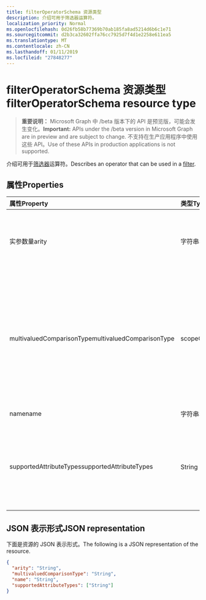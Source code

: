 ```yaml
---
title: filterOperatorSchema 资源类型
description: 介绍可用于筛选器运算符。
localization_priority: Normal
ms.openlocfilehash: 0d26fb58b77369b70ab185fa8ad5214d6b6c1e71
ms.sourcegitcommit: d2b3ca32602ffa76cc7925d7f4d1e2258e611ea5
ms.translationtype: MT
ms.contentlocale: zh-CN
ms.lasthandoff: 01/11/2019
ms.locfileid: "27848277"
---
```

# <a name="filteroperatorschema-resource-type"></a><span data-ttu-id="a7c1d-103">filterOperatorSchema 资源类型</span><span class="sxs-lookup"><span data-stu-id="a7c1d-103">filterOperatorSchema resource type</span></span>

> <span data-ttu-id="a7c1d-104">**重要说明：** Microsoft Graph 中 /beta 版本下的 API 是预览版，可能会发生变化。</span><span class="sxs-lookup"><span data-stu-id="a7c1d-104">**Important:** APIs under the /beta version in Microsoft Graph are in preview and are subject to change.</span></span> <span data-ttu-id="a7c1d-105">不支持在生产应用程序中使用这些 API。</span><span class="sxs-lookup"><span data-stu-id="a7c1d-105">Use of these APIs in production applications is not supported.</span></span>

<span data-ttu-id="a7c1d-106">介绍可用于[筛选器](synchronization-filter.md)运算符。</span><span class="sxs-lookup"><span data-stu-id="a7c1d-106">Describes an operator that can be used in a [filter](synchronization-filter.md).</span></span>

## <a name="properties"></a><span data-ttu-id="a7c1d-107">属性</span><span class="sxs-lookup"><span data-stu-id="a7c1d-107">Properties</span></span>

| <span data-ttu-id="a7c1d-108">属性</span><span class="sxs-lookup"><span data-stu-id="a7c1d-108">Property</span></span>                   | <span data-ttu-id="a7c1d-109">类型</span><span class="sxs-lookup"><span data-stu-id="a7c1d-109">Type</span></span>                      | <span data-ttu-id="a7c1d-110">Description</span><span class="sxs-lookup"><span data-stu-id="a7c1d-110">Description</span></span>    |
|:---------------------------|:--------------------------|:---------------|
|<span data-ttu-id="a7c1d-111">实参数量</span><span class="sxs-lookup"><span data-stu-id="a7c1d-111">arity</span></span>                       |<span data-ttu-id="a7c1d-112">字符串</span><span class="sxs-lookup"><span data-stu-id="a7c1d-112">String</span></span>          |<span data-ttu-id="a7c1d-113">实参运算符的数量。</span><span class="sxs-lookup"><span data-stu-id="a7c1d-113">Arity of the operator.</span></span> <span data-ttu-id="a7c1d-114">可取值为：`Binary`、`Unary`。</span><span class="sxs-lookup"><span data-stu-id="a7c1d-114">Possible values are: `Binary`, `Unary`.</span></span> <span data-ttu-id="a7c1d-115">默认值是`Binary`。</span><span class="sxs-lookup"><span data-stu-id="a7c1d-115">The default is `Binary`.</span></span>|
|<span data-ttu-id="a7c1d-116">multivaluedComparisonType</span><span class="sxs-lookup"><span data-stu-id="a7c1d-116">multivaluedComparisonType</span></span>   |<span data-ttu-id="a7c1d-117">scopeOperatorMultiValuedComparisonType</span><span class="sxs-lookup"><span data-stu-id="a7c1d-117">scopeOperatorMultiValuedComparisonType</span></span>          |<span data-ttu-id="a7c1d-118">可取值为：`All`、`Any`。</span><span class="sxs-lookup"><span data-stu-id="a7c1d-118">Possible values are: `All`, `Any`.</span></span> <span data-ttu-id="a7c1d-119">仅适用于多值属性。</span><span class="sxs-lookup"><span data-stu-id="a7c1d-119">Applies only to multivalued attributes.</span></span> <span data-ttu-id="a7c1d-120">`All`所有的值必须满足条件的方法。</span><span class="sxs-lookup"><span data-stu-id="a7c1d-120">`All` means that all values must satisfy the condition.</span></span> <span data-ttu-id="a7c1d-121">`Any`至少一个值必须满足条件的方法。</span><span class="sxs-lookup"><span data-stu-id="a7c1d-121">`Any` means that at least one value has to satisfy the condition.</span></span> <span data-ttu-id="a7c1d-122">默认值是`All`。</span><span class="sxs-lookup"><span data-stu-id="a7c1d-122">The default is `All`.</span></span>|
|<span data-ttu-id="a7c1d-123">name</span><span class="sxs-lookup"><span data-stu-id="a7c1d-123">name</span></span>                        |<span data-ttu-id="a7c1d-124">字符串</span><span class="sxs-lookup"><span data-stu-id="a7c1d-124">String</span></span>                     |<span data-ttu-id="a7c1d-125">运算符名称。</span><span class="sxs-lookup"><span data-stu-id="a7c1d-125">Operator name.</span></span> |
|<span data-ttu-id="a7c1d-126">supportedAttributeTypes</span><span class="sxs-lookup"><span data-stu-id="a7c1d-126">supportedAttributeTypes</span></span>     |<span data-ttu-id="a7c1d-127">String 集合</span><span class="sxs-lookup"><span data-stu-id="a7c1d-127">String collection</span></span>         |<span data-ttu-id="a7c1d-128">属性类型支持的运算符。</span><span class="sxs-lookup"><span data-stu-id="a7c1d-128">Attribute types supported by the operator.</span></span> <span data-ttu-id="a7c1d-129">可取值为：`Boolean`、`Binary`、`Reference`、`Integer`、`String`。</span><span class="sxs-lookup"><span data-stu-id="a7c1d-129">Possible values are: `Boolean`, `Binary`, `Reference`, `Integer`, `String`.</span></span>|

## <a name="json-representation"></a><span data-ttu-id="a7c1d-130">JSON 表示形式</span><span class="sxs-lookup"><span data-stu-id="a7c1d-130">JSON representation</span></span>

<span data-ttu-id="a7c1d-131">下面是资源的 JSON 表示形式。</span><span class="sxs-lookup"><span data-stu-id="a7c1d-131">The following is a JSON representation of the resource.</span></span>

<!-- {
  "blockType": "resource",
  "optionalProperties": [

  ],
  "@odata.type": "microsoft.graph.filterOperatorSchema"
}-->

```json
{
  "arity": "String",
  "multivaluedComparisonType": "String",
  "name": "String",
  "supportedAttributeTypes": ["String"]
}

```

<!-- uuid: 8fcb5dbc-d5aa-4681-8e31-b001d5168d79
2015-10-25 14:57:30 UTC -->
<!-- {
  "type": "#page.annotation",
  "description": "filterOperatorSchema resource",
  "keywords": "",
  "section": "documentation",
  "tocPath": ""
}-->
